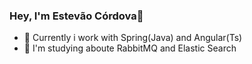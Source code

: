### Hey, I'm Estevão Córdova👋


- 🔭 Currently i work with Spring(Java) and Angular(Ts)
- 🌱 I'm studying aboute RabbitMQ and Elastic Search

<!-- <div align="center">
  <a href="https://github.com/estevao97i">
  <img height="180em" src="https://github-readme-stats.vercel.app/api?username=estevao97i&show_icons=true&theme=dracula&include_all_commits=true&count_private=true"/>
  <img height="180em" src="https://github-readme-stats.vercel.app/api/top-langs/?username=estevao97i&layout=compact&langs_count=7&theme=dracula"/> 
</div> -->
